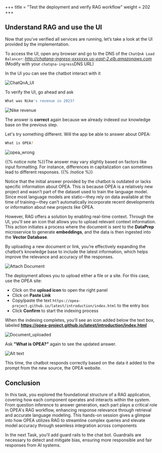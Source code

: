 +++
title = "Test the deployment and verify RAG workflow"
weight = 202
+++

## Understand RAG and use the UI
Now that you've verified all services are running, let’s take a look at the UI provided by the implementation.

To access the UI, open any browser and go to the DNS of the `ChatQnA Load Balancer`: *http://chatqna-ingress-xxxxxxx.us-east-2.elb.amazonaws.com* (Modify with your `chatqna-ingress`DNS URL)

In the UI you can see the chatbot interact with it

![ChatQnA_UI](/images/chatqna_ui.png)

To verify the UI, go ahead and ask 

```bash
What was Nike's revenue in 2023?
```

![Nike revenue](/images/NIKE_REVENUE.png)

The answer is **correct** again because we already indexed our knowledge base on the previous step.

Let's try something different. Will the app be able to answer about OPEA:

```bash
What is OPEA?
```

![opea_wrong](/images/opea_wrong2.png)

{{% notice note %}}The answer may vary slightly based on factors like input formatting. For instance, differences in capitalization can sometimes lead to different responses.
{{% /notice %}}

Notice that the initial answer provided by the chatbot is outdated or lacks specific information about OPEA. This is because OPEA is a relatively new project and wasn’t part of the dataset used to train the language model. Since most language models are static—they rely on data available at the time of training—they can’t automatically incorporate recent developments or information about new projects like OPEA.

However, RAG offers a solution by enabling real-time context. Through the UI, you’ll see an icon that allows you to upload relevant context information. This action initiates a process where the document is sent to the **DataPrep** microservice to generate **embeddings**, and the data is then ingested into the **Vector Database**. 

By uploading a new document or link, you’re effectively expanding the chatbot’s knowledge base to include the latest information, which helps improve the relevance and accuracy of the responses.

![Attach Document](/images/Attach_document.png)

The deployment allows you to upload either a file or a site. For this case, use the OPEA site:

- Click on the **upload icon** to open the right panel
- Click on **Paste Link**
- Copy/paste the text `https://opea-project.github.io/latest/introduction/index.html` to the entry box
- Click **Confirm** to start the indexing process

When the indexing completes, you'll see an icon added below the text box, labeled **https://opea-project.github.io/latest/introduction/index.html**

![Document_uploaded](/images/Document_uploaded.png)

Ask **"What is OPEA?"** again to see the updated answer. 

![Alt text](/images/what_is_opea.png)

This time, the chatbot responds correctly based on the data it added to the prompt from the new source, the OPEA website. 

## Conclusion 

In this task, you explored the foundational structure of a RAG application, covering how each component operates and interacts within the system. From question inference to answer generation, each part plays a critical role in OPEA's RAG workflow, enhancing response relevance through retrieval and accurate language modeling. This hands-on session gives a glimpse into how OPEA utilizes RAG to streamline complex queries and elevate model accuracy through seamless integration across components

In the next Task, you'll add guard rails to the chat bot. Guardrails are necessary to detect and mitigate bias, ensuring more responsible and fair responses from AI systems.